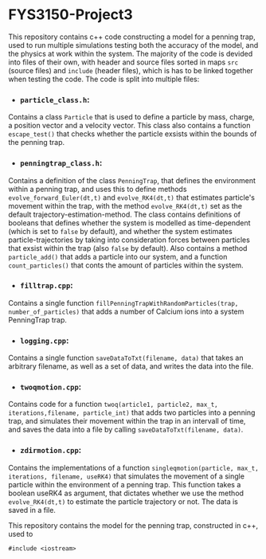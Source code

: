 # FYS3150-Project3

This repository contains c++ code constructing a model for a penning trap, used to run multiple simulations testing both the accuracy of the model, and the physics at work within the system. The majority of the code is devided into files of their own, with header and source files sorted in maps `src` (source files) and `include` (header files), which is has to be linked together when testing the code. The code is split into multiple files: 

- ### `particle_class.h`:
Contains a class `Particle` that is used to define a particle by mass, charge, a position vector and a velocity vector. This class also contains a function `escape_test()` that checks whether the particle exsists within the bounds of the penning trap. 

- ### `penningtrap_class.h`:
Contains a definition of the class `PenningTrap`, that defines the environment within a penning trap, and uses this to define methods `evolve_forward_Euler(dt,t)` and `evolve_RK4(dt,t)` that estimates particle's movement within the trap, with the method `evolve_RK4(dt,t)` set as the default trajectory-estimation-method. The class contains definitions of booleans that defines whether the system is modelled as time-dependent (which is set to `false` by default), and whether the system estimates particle-trajectories by taking into consideration forces between particles that exsist within the trap (also `false` by default). Also contains a method `particle_add()` that adds a particle into our system, and a function `count_particles()` that conts the amount of particles within the system.

- ### `filltrap.cpp`:
Contains a single function `fillPenningTrapWithRandomParticles(trap, number_of_particles)` that adds a number of Calcium ions into a system PenningTrap trap. 

- ### `logging.cpp`:
Contains a single function `saveDataToTxt(filename, data)` that takes an arbitrary filename, as well as a set of data, and writes the data into the file. 

- ###  `twoqmotion.cpp`:
Contains code for a function `twoq(article1, particle2, max_t, iterations,filename, particle_int)` that adds two particles into a penning trap, and simulates their movement within the trap in an intervall of time, and saves the data into a file by calling  `saveDataToTxt(filename, data)`. 

- ###  `zdirmotion.cpp`:
Contains the implementations of a function `singleqmotion(particle, max_t, iterations, filename, useRK4)` that simulates the movement of a single particle within the environment of a penning trap. This function takes a boolean useRK4 as argument, that dictates whether we use the method `evolve_RK4(dt,t)` to estimate the particle trajectory or not. The data is saved in a file.



This repository contains the model for the penning trap, constructed in c++, used to


`#include <iostream>`
